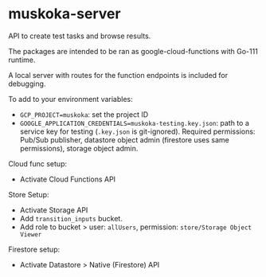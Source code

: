 # muskoka-server

API to create test tasks and browse results.

The packages are intended to be ran as google-cloud-functions with Go-111 runtime.

A local server with routes for the function endpoints is included for debugging.

To add to your environment variables:
- `GCP_PROJECT=muskoka`: set the project ID
- `GOOGLE_APPLICATION_CREDENTIALS=muskoka-testing.key.json`: path to a service key for testing (`.key.json` is git-ignored).
    Required permissions: Pub/Sub publisher, datastore object admin (firestore uses same permissions), storage object admin.


Cloud func setup:
- Activate Cloud Functions API

Store Setup:
- Activate Storage API
- Add `transition_inputs` bucket.
- Add role to bucket > user: `allUsers`, permission: `store/Storage Object Viewer`

Firestore setup:
- Activate Datastore > Native (Firestore) API
